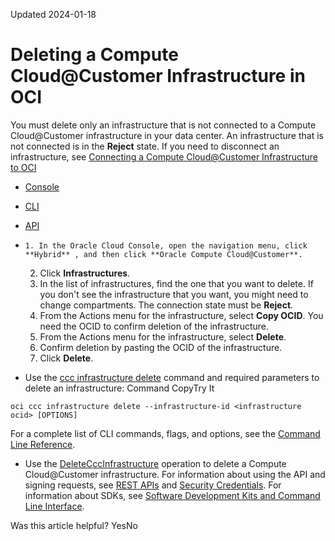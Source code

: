 Updated 2024-01-18
# Deleting a Compute Cloud@Customer Infrastructure in OCI
You must delete only an infrastructure that is not connected to a Compute Cloud@Customer infrastructure in your data center. An infrastructure that is not connected is in the **Reject** state. 
If you need to disconnect an infrastructure, see [Connecting a Compute Cloud@Customer Infrastructure to OCI](https://docs.oracle.com/en-us/iaas/compute-cloud-at-customer/topics/infrastructure/connecting.htm#connecting "The Compute Cloud@Customer infrastructure in the data center needs to be connected to Oracle Cloud Infrastructure \(OCI\) before it can be used. This task involves a bootstrap process during which a secure connection is established.")
  * [Console](https://docs.oracle.com/en-us/iaas/compute-cloud-at-customer/topics/infrastructure/delete-infrastructure.htm)
  * [CLI](https://docs.oracle.com/en-us/iaas/compute-cloud-at-customer/topics/infrastructure/delete-infrastructure.htm)
  * [API](https://docs.oracle.com/en-us/iaas/compute-cloud-at-customer/topics/infrastructure/delete-infrastructure.htm)


  *     1. In the Oracle Cloud Console, open the navigation menu, click **Hybrid** , and then click **Oracle Compute Cloud@Customer**.
    2. Click **Infrastructures**.
    3. In the list of infrastructures, find the one that you want to delete. If you don't see the infrastructure that you want, you might need to change compartments.
The connection state must be **Reject**.
    4. From the Actions menu for the infrastructure, select **Copy OCID**. You need the OCID to confirm deletion of the infrastructure.
    5. From the Actions menu for the infrastructure, select **Delete**.
    6. Confirm deletion by pasting the OCID of the infrastructure.
    7. Click **Delete**.
  * Use the [ccc infrastructure delete](https://docs.oracle.com/iaas/tools/oci-cli/latest/oci_cli_docs/cmdref/ccc/infrastructure/delete.html) command and required parameters to delete an infrastructure:
Command
CopyTry It
```
oci ccc infrastructure delete --infrastructure-id <infrastructure ocid> [OPTIONS]
```

For a complete list of CLI commands, flags, and options, see the [Command Line Reference](https://docs.oracle.com/iaas/tools/oci-cli/latest/oci_cli_docs/index.html).
  * Use the [DeleteCccInfrastructure](https://docs.oracle.com/iaas/api/#/en/compute-cloud-at-customer/latest/CccInfrastructure/DeleteCccInfrastructure) operation to delete a Compute Cloud@Customer infrastructure.
For information about using the API and signing requests, see [REST APIs](https://docs.oracle.com/iaas/Content/API/Concepts/usingapi.htm#REST_APIs) and [Security Credentials](https://docs.oracle.com/iaas/Content/General/Concepts/credentials.htm). For information about SDKs, see [Software Development Kits and Command Line Interface](https://docs.oracle.com/iaas/Content/API/Concepts/sdks.htm#Software_Development_Kits_and_Command_Line_Interface).


Was this article helpful?
YesNo

